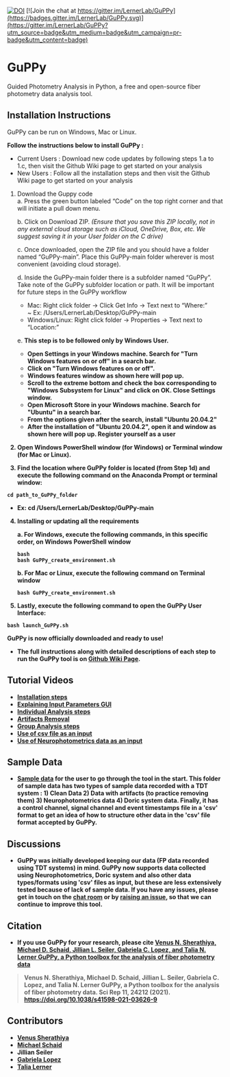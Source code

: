 [![DOI](https://zenodo.org/badge/382176345.svg)](https://zenodo.org/badge/latestdoi/382176345) [![Join the chat at https://gitter.im/LernerLab/GuPPy](https://badges.gitter.im/LernerLab/GuPPy.svg)](https://gitter.im/LernerLab/GuPPy?utm_source=badge&utm_medium=badge&utm_campaign=pr-badge&utm_content=badge)
# GuPPy
 Guided Photometry Analysis in Python, a free and open-source fiber photometry data analysis tool.

## Installation Instructions

GuPPy can be run on Windows, Mac or Linux.

**Follow the instructions below to install GuPPy :** <br>
- Current Users : Download new code updates by following steps 1.a to 1.c, then visit the Github Wiki page to get started on your analysis
- New Users : Follow all the installation steps and then visit the Github Wiki page to get started on your analysis

1. Download the Guppy code <br>
   a. Press the green button labeled “Code” on the top right corner and that will initiate a pull down menu. <br>
   
   b. Click on Download ZIP. *(Ensure that you save this ZIP locally, not in any external cloud storage such as iCloud, OneDrive, Box, etc. We suggest saving it in your User folder on the C drive)* <br>
   
   c. Once downloaded, open the ZIP file and you should have a folder named “GuPPy-main”. Place this GuPPy-main folder wherever is most convenient (avoiding cloud storage). <br>

   d. Inside the GuPPy-main folder there is a subfolder named “GuPPy”. Take note of the GuPPy subfolder location or path. It will be important for future steps in the GuPPy workflow <br>
   - Mac: Right click folder → Click Get Info → Text next to “Where:” <br>
       ~ Ex: /Users/LernerLab/Desktop/GuPPy-main <br>
   - Windows/Linux: Right click folder → Properties → Text next to “Location:” <br>

   e. <b> This step is to be followed only by Windows User. <b><br>
   - Open Settings in your Windows machine. Search for "Turn Windows features on or off" in a search bar.
   - Click on "Turn Windows features on or off".
   - Windows features window as shown here will pop up. 
   - Scroll to the extreme bottom and check the box corresponding to "Windows Subsystem for Linux" and click on <b>OK<b>. Close Settings window.
   - Open Microsoft Store in your Windows machine. Search for "Ubuntu" in a search bar.
   - From the options given after the search, install "Ubuntu 20.04.2"
   - After the installation of "Ubuntu 20.04.2", open it and window as shown here will pop up. Register yourself as a user

2. Open Windows PowerShell window (for Windows) or Terminal window (for Mac or Linux).

3. Find the location where GuPPy folder is located (from Step 1d) and execute the following command on the Anaconda Prompt or terminal window: 

```
cd path_to_GuPPy_folder
```
   - Ex:  cd /Users/LernerLab/Desktop/GuPPy-main

4. Installing or updating all the requirements<br>
   
   a. For Windows, execute the following commands, in this specific order, on Windows PowerShell window
   
   ```
   bash
   bash GuPPy_create_environment.sh
   ```

   b. For Mac or Linux, execute the following command on Terminal window

   ```
   bash GuPPy_create_environment.sh
   ```

5. Lastly, execute the following command to open the GuPPy User Interface:
```
bash launch_GuPPy.sh
```

<b> GuPPy is now officially downloaded and ready to use! <b> <br>

- The full instructions along with detailed descriptions of each step to run the GuPPy tool is on [Github Wiki Page](https://github.com/LernerLab/GuPPy/wiki).

## Tutorial Videos

- [Installation steps](https://youtu.be/7qfU8xvj2nc)
- [Explaining Input Parameters GUI](https://youtu.be/aO7_QqbYZ84)
- [Individual Analysis steps](https://youtu.be/6IollIr9q6Y)
- [Artifacts Removal](https://youtu.be/KXh3vkkZxuo)
- [Group Analysis steps](https://youtu.be/lntf-SER_so)
- [Use of csv file as an input](https://youtu.be/Yrhartn5Hwk)
- [Use of Neurophotometrics data as an input](https://youtu.be/n1HSGRnBYPQ)

## Sample Data

- [Sample data](https://drive.google.com/drive/folders/1qO8ynfqRoEpWuJ0P1tYVHtLljJXoxufl?usp=sharing) for the user to go through the tool in the start. This folder of sample data has two types of sample data recorded with a TDT system : 1) Clean Data 2) Data with artifacts (to practice removing them) 3) Neurophotometrics data 4) Doric system data. Finally, it has a control channel, signal channel and event timestamps file in a 'csv' format to get an idea of how to structure other data in the 'csv' file format accepted by GuPPy.

## Discussions

- GuPPy was initially developed keeping our data (FP data recorded using TDT systems) in mind. GuPPy now supports data collected using Neurophotometrics, Doric system and also other data types/formats using 'csv' files as input, but these are less extensively tested because of lack of sample data. If you have any issues, please get in touch on the [chat room](https://gitter.im/LernerLab/GuPPy?utm_source=share-link&utm_medium=link&utm_campaign=share-link) or by [raising an issue](https://github.com/LernerLab/GuPPy/issues), so that we can continue to improve this tool.

## Citation

- If you use GuPPy for your research, please cite [Venus N. Sherathiya, Michael D. Schaid, Jillian L. Seiler, Gabriela C. Lopez, and Talia N. Lerner GuPPy, a Python toolbox for the analysis of fiber photometry data](https://www.nature.com/articles/s41598-021-03626-9)

> Venus N. Sherathiya, Michael D. Schaid, Jillian L. Seiler, Gabriela C. Lopez, and Talia N. Lerner GuPPy, a Python toolbox for the analysis of fiber photometry data. Sci Rep 11, 24212 (2021). https://doi.org/10.1038/s41598-021-03626-9

## Contributors

- [Venus Sherathiya](https://github.com/venus-sherathiya)
- [Michael Schaid](https://github.com/Mschaid)
- Jillian Seiler
- [Gabriela Lopez](https://github.com/glopez924)
- [Talia Lerner](https://github.com/talialerner)


